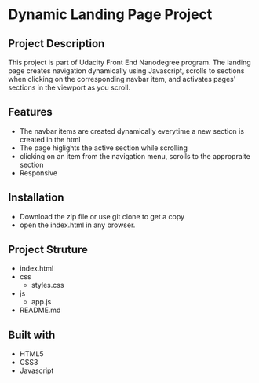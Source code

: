 # Dynamic Landing Page Project

## Project Description

This project is part of Udacity Front End Nanodegree program. The landing page creates navigation dynamically using Javascript, scrolls to sections when clicking on the corresponding navbar item, and activates pages' sections in the viewport as you scroll.

## Features

- The navbar items are created dynamically everytime a new section is created in the html
- The page higlights the active section while scrolling
- clicking on an item from the navigation menu, scrolls to the appropraite section
- Responsive

## Installation

- Download the zip file or use git clone to get a copy
- open the index.html in any browser.

## Project Struture

- index.html
- css
  - styles.css
- js
  - app.js
- README.md

## Built with

- HTML5
- CSS3
- Javascript
